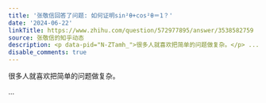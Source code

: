 ```yaml
---
title: '张敬信回答了问题: 如何证明sin²θ+cos²θ＝1？'
date: '2024-06-22'
linkTitle: https://www.zhihu.com/question/572977895/answer/3538582759
source: 张敬信的知乎动态
description: <p data-pid="N-ZTamh_">很多人就喜欢把简单的问题做复杂。</p> ...
disable_comments: true
---
```

<p data-pid="N-ZTamh_">很多人就喜欢把简单的问题做复杂。</p> ...